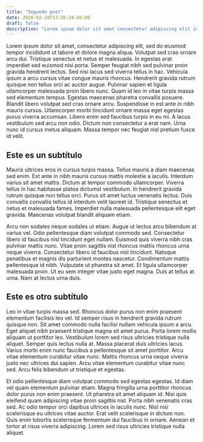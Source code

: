 ```yaml
---
title: "Segundo post"
date: 2020-02-28T13:26:24-05:00
draft: false
description: "Lorem ipsum dolor sit amet consectetur adipiscing elit integer nibh, nec sollicitudin cubilia ultricies nullam per at. At rhoncus mus dapibus ad tristique convallis orci sagittis leo, nam commodo cubilia conubia penatibus nascetur posuere dis sem, libero etiam vel massa aenean eleifend phasellus auctor."
---
```


Lorem ipsum dolor sit amet, consectetur adipiscing elit, sed do eiusmod tempor incididunt ut labore et dolore magna aliqua. Volutpat sed cras ornare arcu dui. Tristique senectus et netus et malesuada. In egestas erat imperdiet sed euismod nisi porta. Semper feugiat nibh sed pulvinar proin gravida hendrerit lectus. Sed nisi lacus sed viverra tellus in hac. Vehicula ipsum a arcu cursus vitae congue mauris rhoncus. Hendrerit gravida rutrum quisque non tellus orci ac auctor augue. Pulvinar sapien et ligula ullamcorper malesuada proin libero nunc. Quam id leo in vitae turpis massa sed elementum tempus. Egestas maecenas pharetra convallis posuere. Blandit libero volutpat sed cras ornare arcu. Suspendisse in est ante in nibh mauris cursus. Ullamcorper morbi tincidunt ornare massa eget egestas purus viverra accumsan. Libero enim sed faucibus turpis in eu mi. A lacus vestibulum sed arcu non odio. Dictum non consectetur a erat nam. Urna nunc id cursus metus aliquam. Massa tempor nec feugiat nisl pretium fusce id velit.

## Este es un subtítulo
Mauris ultrices eros in cursus turpis massa. Tellus mauris a diam maecenas sed enim. Est ante in nibh mauris cursus mattis molestie a iaculis. Interdum varius sit amet mattis. Dictum at tempor commodo ullamcorper. Viverra tellus in hac habitasse platea dictumst vestibulum. In hendrerit gravida rutrum quisque non tellus orci. Purus sit amet luctus venenatis lectus. Duis convallis convallis tellus id interdum velit laoreet id. Tristique senectus et netus et malesuada fames. Imperdiet nulla malesuada pellentesque elit eget gravida. Maecenas volutpat blandit aliquam etiam.

Arcu non sodales neque sodales ut etiam. Augue ut lectus arcu bibendum at varius vel. Odio pellentesque diam volutpat commodo sed. Consectetur libero id faucibus nisl tincidunt eget nullam. Euismod quis viverra nibh cras pulvinar mattis nunc. Vitae proin sagittis nisl rhoncus mattis rhoncus urna neque viverra. Consectetur libero id faucibus nisl tincidunt. Natoque penatibus et magnis dis parturient montes nascetur. Condimentum mattis pellentesque id nibh. Vulputate ut pharetra sit amet. Et ligula ullamcorper malesuada proin. Ut eu sem integer vitae justo eget magna. Duis at tellus at urna. Nam at lectus urna duis.

## Este es otro subtítulo
Leo in vitae turpis massa sed. Rhoncus dolor purus non enim praesent elementum facilisis leo vel. Id semper risus in hendrerit gravida rutrum quisque non. Sit amet commodo nulla facilisi nullam vehicula ipsum a arcu. Eget aliquet nibh praesent tristique magna sit amet purus. Porta lorem mollis aliquam ut porttitor leo. Vestibulum lorem sed risus ultricies tristique nulla aliquet. Semper quis lectus nulla at. Massa placerat duis ultricies lacus. Varius morbi enim nunc faucibus a pellentesque sit amet porttitor. Arcu vitae elementum curabitur vitae nunc. Mattis rhoncus urna neque viverra justo nec ultrices dui sapien. Arcu vitae elementum curabitur vitae nunc sed. Arcu felis bibendum ut tristique et egestas.

Et odio pellentesque diam volutpat commodo sed egestas egestas. Id diam vel quam elementum pulvinar etiam. Magna fringilla urna porttitor rhoncus dolor purus non enim praesent. Ut pharetra sit amet aliquam id. Nisi quis eleifend quam adipiscing vitae proin sagittis nisl. Porta nibh venenatis cras sed. Ac odio tempor orci dapibus ultrices in iaculis nunc. Nisl nisi scelerisque eu ultrices vitae auctor. Erat velit scelerisque in dictum non. Quis enim lobortis scelerisque fermentum dui faucibus in ornare. Aenean et tortor at risus viverra adipiscing. Lorem sed risus ultricies tristique nulla aliquet.
